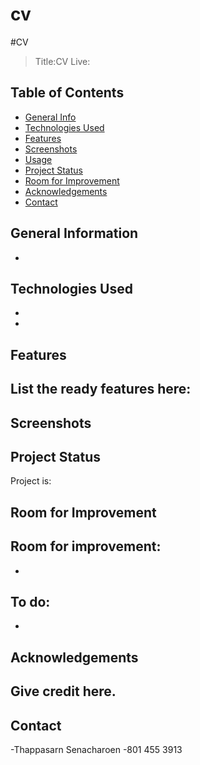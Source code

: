 # cv
#CV
> Title:CV
> Live: 

## Table of Contents
* [General Info](#general-information)
* [Technologies Used](#technologies-used)
* [Features](#features)
* [Screenshots](#screenshots)
* [Usage](#usage)
* [Project Status](#project-status)
* [Room for Improvement](#room-for-improvement)
* [Acknowledgements](#acknowledgements)
* [Contact](#contact)


## General Information
- 


## Technologies Used
- 
- 


## Features
List the ready features here:
- 


## Screenshots



## Project Status
Project is: 

## Room for Improvement

Room for improvement:
- 
- 

To do:
-
-



## Acknowledgements
Give credit here.
- 


## Contact
-Thappasarn Senacharoen
-801 455 3913
